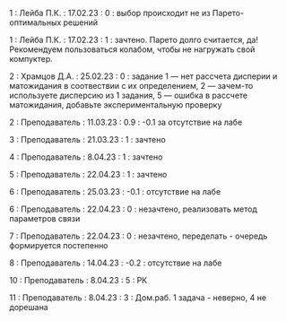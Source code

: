 1 : Лейба П.К. : 17.02.23 : 0 : выбор происходит не из Парето-оптимальных решений

1 : Лейба П.К. : 17.02.23 : 1 : зачтено. Парето долго считается, да! Рекомендуем пользоваться колабом, чтобы не нагружать свой компуктер.

2 : Храмцов Д.А. : 25.02.23 : 0 : задание 1 — нет рассчета дисперии и матожидания в соотвествии с их определением, 2 — зачем-то используете дисперсию из 1 задания, 5 — ошибка в рассчете матожидания, добавьте экспериментальную проверку

2 : Преподаватель : 11.03.23 : 0.9 : -0.1 за отсутствие на лабе

3 : Преподаватель : 21.03.23 : 1 : зачтено

4 : Преподаватель : 8.04.23 : 1 : зачтено

5 : Преподаватель : 22.04.23 : 1 : зачтено

6 : Преподаватель : 25.03.23 : -0.1 : отсутствие на лабе

6 : Преподаватель : 22.04.23 : 0 : незачтено, реализовать метод параметров связи

7 : Преподаватель : 22.04.23 : 0 : незачтено, переделать - очередь формируется постепенно

8 : Преподаватель : 14.04.23 : -0.2 : отсутствие на лабе

10 : Преподаватель : 8.04.23 : 5 : РК

11 : Преподаватель : 8.04.23 : 3 : Дом.раб. 1 задача - неверно, 4 не дорешана
